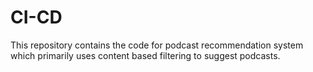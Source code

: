 # CI-CD
This repository contains the code for podcast recommendation system which primarily uses content based filtering to suggest podcasts.
